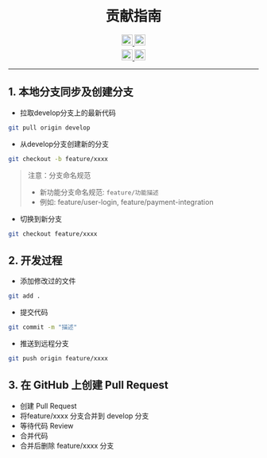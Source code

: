 <!--
 * @Author: hiddenSharp429 z404878860@163.com
 * @Date: 2024-11-02 15:29:29
 * @LastEditors: hiddenSharp429 z404878860@163.com
 * @LastEditTime: 2024-11-02 23:55:35
-->
<div align="center">
  
# 贡献指南

<div>
  <a href="README.MD">
    <img src="https://img.shields.io/badge/English-README-blue.svg?style=for-the-badge" height="22px" />
  </a>
  <a href="README_CN.MD">
    <img src="https://img.shields.io/badge/中文-说明文档-red.svg?style=for-the-badge" height="22px" />
  </a>
</div>

<div style="margin-top: 5px">
  <a href="CONTRIBUTING.MD">
    <img src="https://img.shields.io/badge/English-Contributing-green.svg?style=for-the-badge" height="22px" />
  </a>
  <a href="CONTRIBUTING_CN.MD">
    <img src="https://img.shields.io/badge/中文-贡献指南-yellow.svg?style=for-the-badge" height="22px" />
  </a>
</div>

---

</div>

## 1. 本地分支同步及创建分支

-  拉取develop分支上的最新代码
```bash
git pull origin develop
```

- 从develop分支创建新的分支
```bash
git checkout -b feature/xxxx
```

> 注意：分支命名规范
> - 新功能分支命名规范: `feature/功能描述`
> - 例如: feature/user-login, feature/payment-integration

- 切换到新分支
```bash
git checkout feature/xxxx
```

## 2. 开发过程

- 添加修改过的文件
```bash
git add .
```

- 提交代码
```bash
git commit -m "描述"
```

- 推送到远程分支
```bash
git push origin feature/xxxx
```

## 3. 在 GitHub 上创建 Pull Request

- 创建 Pull Request
- 将feature/xxxx 分支合并到 develop 分支
- 等待代码 Review
- 合并代码
- 合并后删除 feature/xxxx 分支
